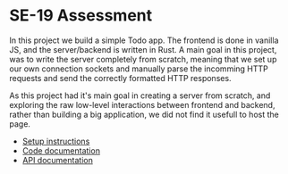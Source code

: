 # SE-19 Assessment

In this project we build a simple Todo app. The frontend is done in vanilla JS, and the server/backend is written in Rust. A main goal in this project, was to write the server completely from scratch, meaning that we set up our own connection sockets and manually parse the incomming HTTP requests and send the correctly formatted HTTP responses.

As this project had it's main goal in creating a server from scratch, and exploring the raw low-level interactions between frontend and backend, rather than building a big application,  we did not find it usefull to host the page.

- [Setup instructions](documentation/setup.md)
- [Code documentation](documentation/code_documentation.md)
- [API documentation](documentation/api/README.md)


